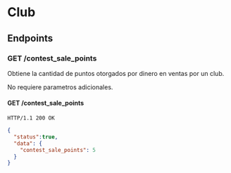 Club
====================

Endpoints
---------

### GET /contest_sale_points

Obtiene la cantidad de puntos otorgados por dinero en ventas por un club.

No requiere parametros adicionales.


#### GET /contest_sale_points

`HTTP/1.1 200 OK`

```json
{
  "status":true,
  "data": {
    "contest_sale_points": 5
  }
}
```
